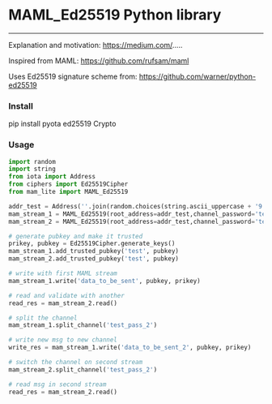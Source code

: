 # MAML_Ed25519 Python library
------
Explanation and motivation: https://medium.com/.....

Inspired from MAML: https://github.com/rufsam/maml

Uses Ed25519 signature scheme from: https://github.com/warner/python-ed25519

### Install
pip install pyota ed25519 Crypto

### Usage

```python
import random
import string
from iota import Address
from ciphers import Ed25519Cipher
from mam_lite import MAML_Ed25519

addr_test = Address(''.join(random.choices(string.ascii_uppercase + '9', k=81)))
mam_stream_1 = MAML_Ed25519(root_address=addr_test,channel_password='test_pass')
mam_stream_2 = MAML_Ed25519(root_address=addr_test,channel_password='test_pass')

# generate pubkey and make it trusted
prikey, pubkey = Ed25519Cipher.generate_keys()
mam_stream_1.add_trusted_pubkey('test', pubkey)
mam_stream_2.add_trusted_pubkey('test', pubkey)

# write with first MAML stream
mam_stream_1.write('data_to_be_sent', pubkey, prikey)

# read and validate with another
read_res = mam_stream_2.read()

# split the channel
mam_stream_1.split_channel('test_pass_2')

# write new msg to new channel
write_res = mam_stream_1.write('data_to_be_sent_2', pubkey, prikey)

# switch the channel on second stream
mam_stream_2.split_channel('test_pass_2')

# read msg in second stream
read_res = mam_stream_2.read()

```




